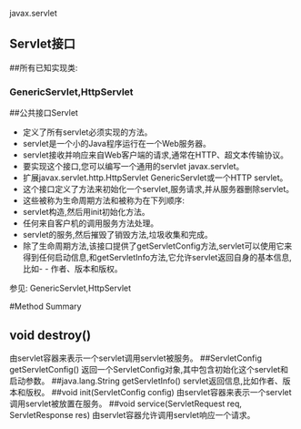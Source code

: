 javax.servlet
## Servlet接口


##所有已知实现类:
### GenericServlet,HttpServlet


##公共接口Servlet
- 定义了所有servlet必须实现的方法。
- servlet是一个小的Java程序运行在一个Web服务器。
- servlet接收并响应来自Web客户端的请求,通常在HTTP、超文本传输协议。
- 要实现这个接口,您可以编写一个通用的servlet javax.servlet。
- 扩展javax.servlet.http.HttpServlet GenericServlet或一个HTTP servlet。
- 这个接口定义了方法来初始化一个servlet,服务请求,并从服务器删除servlet。
- 这些被称为生命周期方法和被称为在下列顺序:
- servlet构造,然后用init初始化方法。
- 任何来自客户机的调用服务方法处理。
- servlet的服务,然后摧毁了销毁方法,垃圾收集和完成。
- 除了生命周期方法,该接口提供了getServletConfig方法,servlet可以使用它来得到任何启动信息,和getServletInfo方法,它允许servlet返回自身的基本信息,比如- - 作者、版本和版权。

参见:
GenericServlet,HttpServlet

#Method Summary
## void	destroy()
由servlet容器来表示一个servlet调用servlet被服务。
##ServletConfig	getServletConfig()
返回一个ServletConfig对象,其中包含初始化这个servlet和启动参数。
##java.lang.String	getServletInfo()
servlet返回信息,比如作者、版本和版权。
##void	init(ServletConfig config)
由servlet容器来表示一个servlet调用servlet被放置在服务。
##void	service(ServletRequest req, ServletResponse res)
由servlet容器允许调用servlet响应一个请求。